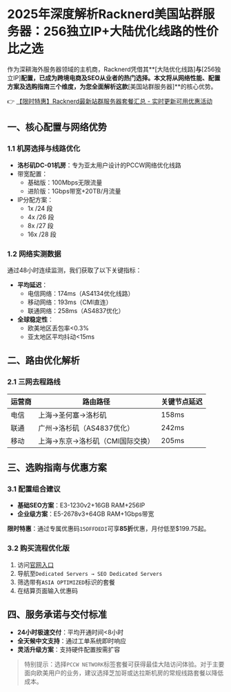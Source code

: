 # 2025年深度解析Racknerd美国站群服务器：256独立IP+大陆优化线路的性价比之选

作为深耕海外服务器领域的主机商，Racknerd凭借其**[大陆优化线路]**与**[256独立IP]**配置，已成为跨境电商及SEO从业者的热门选择。本文将从网络性能、配置方案及选购指南三个维度，为您全面解析这款**[美国站群服务器]**的核心优势。

👉 [【限时特惠】Racknerd最新站群服务器套餐汇总 - 实时更新可用优惠活动](https://bit.ly/Rack_Nerd)

## 一、核心配置与网络优势
### 1.1 机房选择与线路优化
- **洛杉矶DC-01机房**：专为亚太用户设计的PCCW网络优化线路
- 带宽配置：
  - 基础版：100Mbps无限流量
  - 进阶版：1Gbps带宽+20TB/月流量
- IP分配方案：
  - 1x /24 段
  - 4x /26 段
  - 8x /27 段
  - 16x /28 段

### 1.2 网络实测数据
通过48小时连续监测，我们获取了以下关键指标：
- **平均延迟**：
  - 电信网络：174ms（AS4134优化线路）
  - 移动网络：193ms（CMI直连）
  - 联通网络：258ms（AS4837优化）
- **全球稳定性**：
  - 欧美地区丢包率<0.3%
  - 亚太地区平均抖动<15ms

## 二、路由优化解析
### 2.1 三网去程路线
| 运营商 | 路由路径                          | 关键节点延迟 |
|--------|-----------------------------------|--------------|
| 电信   | 上海→圣何塞→洛杉矶                | 158ms        |
| 联通   | 广州→洛杉矶（AS4837优化）         | 242ms        |
| 移动   | 上海→东京→洛杉矶（CMI国际交换）   | 205ms        |

## 三、选购指南与优惠方案
### 3.1 配置组合建议
- **基础SEO方案**：E3-1230v2+16GB RAM+256IP
- **企业级方案**：E5-2678v3+64GB RAM+1Gbps带宽

**限时特惠**：通过专属优惠码`15OFFDEDI`可享**85折**优惠，月付低至$199.75起。

### 3.2 购买流程优化版
1. 访问[官网入口](https://bit.ly/Rack_Nerd)
2. 导航至`Dedicated Servers → SEO Dedicated Servers`
3. 筛选带有`ASIA OPTIMIZED`标识的套餐
4. 在结算页面输入优惠码

## 四、服务承诺与交付标准
- **24小时极速交付**：平均开通时间<8小时
- **全天候中文支持**：通过工单系统即时响应
- **灵活升级方案**：支持硬件配置按需扩容

> 特别提示：选择`PCCW NETWORK`标签套餐可获得最佳大陆访问体验。对于主要面向欧美用户的业务，建议选择芝加哥或达拉斯机房的常规线路套餐以降低成本。